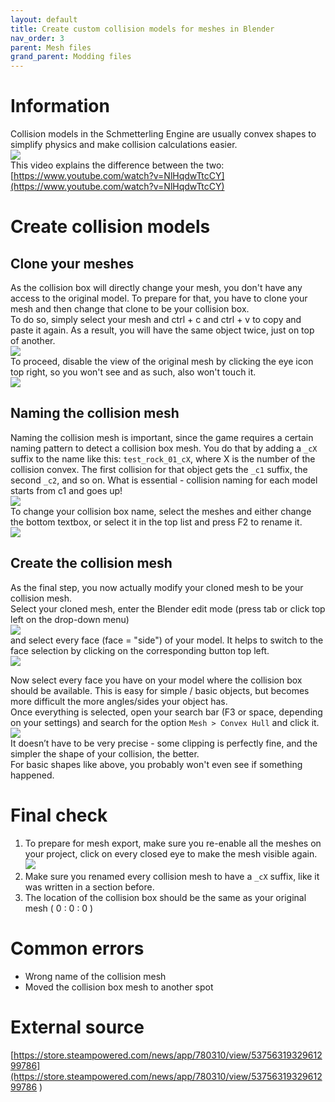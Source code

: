 ```yaml
---
layout: default
title: Create custom collision models for meshes in Blender
nav_order: 3
parent: Mesh files
grand_parent: Modding files
---
```


# Information
Collision models in the Schmetterling Engine are usually convex shapes to simplify physics and make collision calculations easier.  
![](../../../../assets/images/create-custom-collision-models-for-meshes-in-blender.png)  
This video explains the difference between the two: [https://www.youtube.com/watch?v=NlHqdwTtcCY](https://www.youtube.com/watch?v=NlHqdwTtcCY)  

# Create collision models
## Clone your meshes
As the collision box will directly change your mesh, you don't have any access to the original model. To prepare for that, you have to clone your mesh and then change that clone to be your collision box.  
To do so, simply select your mesh and ctrl + c and ctrl + v to copy and paste it again. As a result, you will have the same object twice, just on top of another.  
![](../../../../assets/images/create-custom-collision-models-for-meshes-in-blender_2.png)  
To proceed, disable the view of the original mesh by clicking the eye icon top right, so you won't see and as such, also won't touch it.  
![](../../../../assets/images/create-custom-collision-models-for-meshes-in-blender_3.png)  

## Naming the collision mesh
Naming the collision mesh is important, since the game requires a certain naming pattern to detect a collision box mesh. You do that by adding a `_cX` suffix to the name like this: `test_rock_01_cX`, where X is the number of the collision convex. The first collision for that object gets the `_c1` suffix, the second `_c2`, and so on. What is essential - collision naming for each model starts from c1 and goes up!  
![](../../../../assets/images/create-custom-collision-models-for-meshes-in-blender_4.png)  
To change your collision box name, select the meshes and either change the bottom textbox, or select it in the top list and press F2 to rename it.  
![](../../../../assets/images/create-custom-collision-models-for-meshes-in-blender_5.png)  

## Create the collision mesh
As the final step, you now actually modify your cloned mesh to be your collision mesh.  
Select your cloned mesh, enter the Blender edit mode (press tab or click top left on the drop-down menu)  
![](../../../../assets/images/create-custom-collision-models-for-meshes-in-blender_6.png)  
and select every face (face = "side") of your model. It helps to switch to the face selection by clicking on the corresponding button top left.  
![](../../../../assets/images/create-custom-collision-models-for-meshes-in-blender_7.png)  
  
Now select every face you have on your model where the collision box should be available. This is easy for simple / basic objects, but becomes more difficult the more angles/sides your object has.  
Once everything is selected, open your search bar (F3 or space, depending on your settings) and search for the option `Mesh > Convex Hull` and click it.  
![](../../../../assets/images/create-custom-collision-models-for-meshes-in-blender_8.png)  
It doesn’t have to be very precise - some clipping is perfectly fine, and the simpler the shape of your collision, the better.  
For basic shapes like above, you probably won't even see if something happened.

# Final check
1. To prepare for mesh export, make sure you re-enable all the meshes on your project, click on every closed eye to make the mesh visible again.  
![](../../../../assets/images/create-custom-collision-models-for-meshes-in-blender_9.png)  
2. Make sure you renamed every collision mesh to have a `_cX` suffix, like it was written in a section before.  
3. The location of the collision box should be the same as your original mesh ( 0 : 0 : 0 )  

# Common errors
- Wrong name of the collision mesh  
- Moved the collision box mesh to another spot  

# External source
[https://store.steampowered.com/news/app/780310/view/5375631932961299786](https://store.steampowered.com/news/app/780310/view/5375631932961299786 )